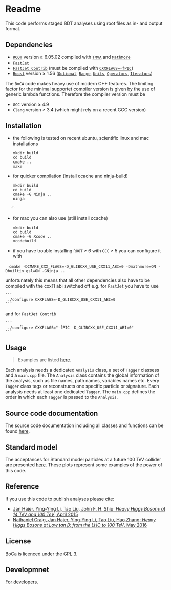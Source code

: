# Readme

This code performs staged BDT analyses using root files as in- and output format.

## Dependencies

* [`ROOT`](https://root.cern.ch/) version ≥ 6.05.02 compiled with [`TMVA`](http://tmva.sourceforge.net/) and [`MathMore`](https://root.cern.ch/mathmore-library)
* [`FastJet`](http://fastjet.fr/)
* [`FastJet Contrib`](https://fastjet.hepforge.org/contrib/) (must be compiled with [`CXXFLAGS=-fPIC`](https://en.wikipedia.org/wiki/Position-independent_code))
* [`Boost`](http://www.boost.org/) version ≥ 1.56 ([`Optional`](http://www.boost.org/doc/libs/release/libs/optional/), [`Range`](http://www.boost.org/doc/libs/release/libs/range/), [`Units`](http://www.boost.org/doc/libs/release/libs/units/), [`Operators`](http://www.boost.org/doc/libs/release/libs/utility/operators.htm), [`Iterators`](http://www.boost.org/doc/libs/release/libs/iterator/))

The `BoCA` code makes heavy use of modern C++ features.
The limiting factor for the minimal supportet compiler version is given by the use of generic lambda functions.
Therefore the compiler version must be
* `GCC` version ≥ 4.9
* `Clang` version ≥ 3.4 (which might rely on a recent GCC version)

## Installation

* the following is tested on recent ubuntu, scientific linux  and mac installations

    ```
    mkdir build
    cd build
    cmake ..
    make
    ```

* for quicker compilation (install ccache and ninja-build)

    ```
    mkdir build
    cd build
    cmake -G Ninja ..
    ninja
    ```

* for mac you can also use (still install ccache)

    ```
    mkdir build
    cd build
    cmake -G Xcode ..
    xcodebuild
    ```

* if you have trouble installing `ROOT` ≥ 6 with `GCC` ≥ 5 you can configure it with

    ```
    cmake -DCMAKE_CXX_FLAGS=-D_GLIBCXX_USE_CXX11_ABI=0 -Dmathmore=ON -Dbuiltin_gsl=ON -GNinja ..
    ```

  unfortunately this means that all other dependencies also have to be compiled with the cxx11 abi switched off
  e.g. for `FastJet` you have to use

    ```
     ./configure CXXFLAGS=-D_GLIBCXX_USE_CXX11_ABI=0
    ```

  and for `FastJet Contrib`
      
    ```
     ./configure CXXFLAGS="-fPIC -D_GLIBCXX_USE_CXX11_ABI=0"
    ```

## Usage

> Examples are listed [here](https://boostedcollideranalysis.github.io/BoCA/examples.html).

Each analysis needs a dedicated `Analysis` class, a set of `Tagger` classess and a `main.cpp` file.
The `Analysis` class contains the global information of the analysis, such as file names, path names, variables names etc.
Every `Tagger` class tags or reconstructs one specific particle or signature. Each analysis needs at least one dedicated `Tagger`.
The `main.cpp` defines the order in which each `Tagger` is passed to the `Analysis`.

## Source code documentation

The source code documentation including all classes and functions can be found [here](http://boostedcollideranalysis.github.io/BoCA).

## Standard model

The acceptances for Standard model particles at a future 100 TeV collider are presented [here](doc/standard-model.md).
These plots represent some examples of the power of this code.

## Reference

If you use this code to publish analyses please cite:
* [Jan Hajer, Ying-Ying Li, Tao Liu, John F. H. Shiu: *Heavy Higgs Bosons at 14 TeV and 100 TeV*, April 2015](https://inspirehep.net/record/1365110)
* [Nathaniel Craig, Jan Hajer, Ying-Ying Li, Tao Liu, Hao Zhang: *Heavy Higgs Bosons at Low tan β: from the LHC to 100 TeV*, May 2016](https://inspirehep.net/record/1466130)

## License

BoCa is licenced under the [GPL 3](doc/License.md).

## Developmnet

[For developers](doc/Development.md).
